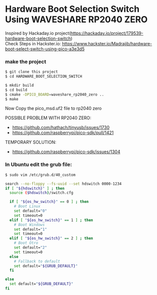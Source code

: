 # Hardware Boot Selection Switch Using WAVESHARE RP2040 ZERO

Inspired by Hackaday.io project(https://hackaday.io/project/179539-hardware-boot-selection-switch)  
Check Steps in Hackster.io: https://www.hackster.io/Madrajib/hardware-boot-select-switch-using-pico-a3e3d5

### make the project
```bash
$ git clone this project
$ cd HARDWARE_BOOT_SELECTION_SWITCH

$ mkdir build
$ cd build
$ cmake -DPICO_BOARD=waveshare_rp2040_zero ..
$ make
```
Now Copy the pico_msd.uf2 file to rp2040 zero

POSSIBLE PROBLEM WITH RP2040 ZERO: 
* https://github.com/hathach/tinyusb/issues/1730
* https://github.com/raspberrypi/pico-sdk/pull/1421

TEMPORARY SOLUTION: 
* https://github.com/raspberrypi/pico-sdk/issues/1304

### In Ubuntu edit the grub file:
```bash
$ sudo vim /etc/grub.d/40_custom

search --no-floppy --fs-uuid --set hdswitch 0000-1234
if [ "${hdswitch}" ] ; then
  source ($hdswitch)/switch.cfg

  if [ "${os_hw_switch}" == 0 ] ; then
    # Boot Linux
    set default="0"
    set timeout=0
  elif [ "${os_hw_switch}" == 1 ] ; then
    # Boot Windows
    set default="1"
    set timeout=0
  elif [ "${os_hw_switch}" == 2 ] ; then
    # Boot Otro
    set default="2"
    set timeout=0    
  else
    # Fallback to default
    set default="${GRUB_DEFAULT}"
  fi

else
  set default="${GRUB_DEFAULT}"
fi

```
